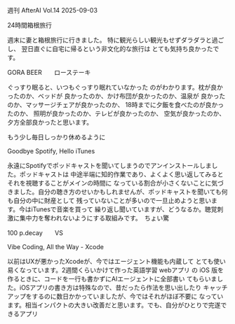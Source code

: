 週刊
AfterAI
Vol.14
2025-09-03

24時間箱根旅行

週末に妻と箱根旅行に行きました。
特に観光らしい観光もせずダラダラと過ごし、
翌日直ぐに自宅に帰るという非文化的な旅行は
とても気持ち良かったです。

GORA BEER　　ローステーキ

ぐっすり眠ると、いつもぐっすり眠れていなかった
のがわかります。枕が良かったのか、ベッドが
良かったのか、かけ布団が良かったのか、温泉が
良かったのか、マッサージチェアが良かったのか、
18時までに夕飯を食べたのが良かったのか、
照明が良かったのか、テレビが良かったのか、
空気が良かったのか、夕方全部良かったと思います。

もう少し毎日しっかり休めるように

Goodbye Spotify, Hello iTunes

永遠にSpotifyでポッドキャストを聞いてしまうのでアンインストールしました。ポッドキャストは
中途半端に知的作業であり、よくよく思い返してみるとそれを視聴することがメインの時間に
なっている割合が小さくないことに気づきました。自分の聴き方のせいかもしれませんが、ポッドキャストを聞いても何も自分の中に財産として
残っていないことが多いので一旦止めようと思います。今はiTunesで音楽を買って
繰り返し聞いていますが、どうなるか。聴覚刺激に集中力を奪われないようにする取組みです。　ちょい驚

100
p.decay　　VS

Vibe Coding, All the Way - Xcode

以前はUXが悪かったXcodeが、今ではエージェント機能も内蔵して
とても使い易くなっています。2週間くらいかけて作った英語学習 webアプリ
の iOS 版を作るときに、コードを一行も書かずにAIエージェントに全部書い
てもらいました。iOSアプリの書き方は特殊なので、昔だったら作法を思い出したり
キャッチアップをするのに数日かかっていましたが、今ではそれがほぼ不要に
なっています。相当インパクトの大きい改善だと思います。でも、自分がひとりで完遂できるアプリ